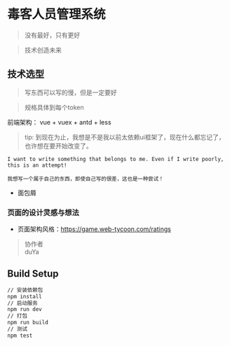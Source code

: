 # 毒客人员管理系统

> 没有最好，只有更好

> 技术创造未来

## 技术选型

> 写东西可以写的慢，但是一定要好

> 规格具体到每个token

前端架构： vue + vuex + antd + less

> tip: 到现在为止，我想是不是我以前太依赖ui框架了，现在什么都忘记了，也许想在要开始改变了。

```
I want to write something that belongs to me. Even if I write poorly, this is an attempt!

我想写一个属于自己的东西，即使自己写的很差，这也是一种尝试！
```

- 面包屑

### 页面的设计灵感与想法

- 页面架构风格：https://game.web-tycoon.com/ratings

> 协作者  
> duYa 


## Build Setup

``` bash
// 安装依赖包
npm install 
// 启动服务
npm run dev
// 打包
npm run build
// 测试
npm test
```
